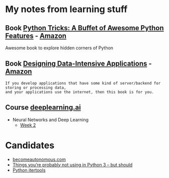 
# My notes from learning stuff

## Book [Python Tricks: A Buffet of Awesome Python Features](python_tricks.ipynb) - [Amazon](https://www.amazon.com/Python-Tricks-Buffet-Awesome-Features/dp/1775093301)
Awesome book to explore hidden corners of Python

## Book [Designing Data-Intensive Applications](data_intensive.md) - [Amazon](https://www.amazon.com/Designing-Data-Intensive-Applications-Reliable-Maintainable/dp/1449373321)

```
If you develop applications that have some kind of server/backend for storing or processing data, 
and your applications use the internet, then this book is for you.
```

## Course [deeplearning.ai](https://www.coursera.org/specializations/deep-learning) 

* Neural Networks and Deep Learning
    * [Week 2](deeplearning_ai/week_2.ipynb)

# Candidates

* [becomeautonomous.com](https://becomeautonomous.com/)
* [Things you’re probably not using in Python 3 – but should](https://datawhatnow.com/things-you-are-probably-not-using-in-python-3-but-should/)
* [Python itertools](https://docs.python.org/3.6/library/itertools.html)


